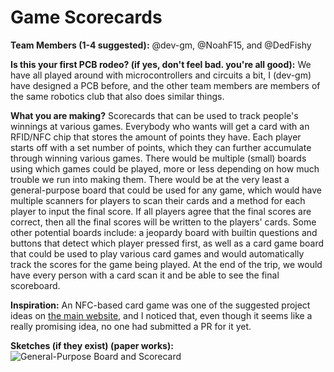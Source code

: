 # Game Scorecards

**Team Members (1-4 suggested):** @dev-gm, @NoahF15, and @DedFishy

**Is this your first PCB rodeo? (if yes, don't feel bad. you're all good):** We have all played around with microcontrollers and circuits a bit, I (dev-gm) have designed a PCB before, and the other team members are members of the same robotics club that also does similar things.

**What you are making?** Scorecards that can be used to track people's winnings at various games. Everybody who wants will get a card with an RFID/NFC chip that stores the amount of points they have. Each player starts off with a set number of points, which they can further accumulate through winning various games. There would be multiple (small) boards using which games could be played, more or less depending on how much trouble we run into making them. There would be at the very least a general-purpose board that could be used for any game, which would have multiple scanners for players to scan their cards and a method for each player to input the final score. If all players agree that the final scores are correct, then all the final scores will be written to the players' cards. Some other potential boards include: a jeopardy board with builtin questions and buttons that detect which player pressed first, as well as a card game board that could be used to play various card games and would automatically track the scores for the game being played. At the end of the trip, we would have every person with a card scan it and be able to see the final scoreboard.

**Inspiration:** An NFC-based card game was one of the suggested project ideas on [the main website](https://trail.hackclub.com), and I noticed that, even though it seems like a really promising idea, no one had submitted a PR for it yet.

**Sketches (if they exist) (paper works):**
![General-Purpose Board and Scorecard](https://i.imgur.com/U6lN2ck.png)
